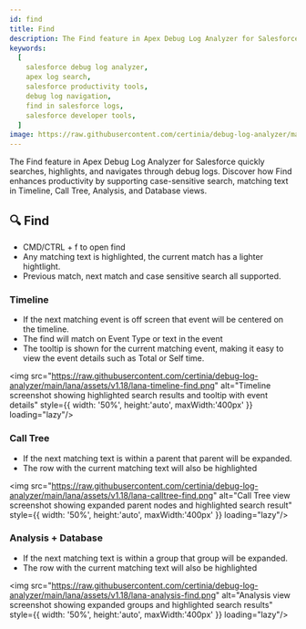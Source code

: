 ```yaml
---
id: find
title: Find
description: The Find feature in Apex Debug Log Analyzer for Salesforce quickly searches, highlights, and navigates through debug logs. Discover how Find enhances productivity by supporting case-sensitive search, matching text in Timeline, Call Tree, Analysis, and Database views.
keywords:
  [
    salesforce debug log analyzer,
    apex log search,
    salesforce productivity tools,
    debug log navigation,
    find in salesforce logs,
    salesforce developer tools,
  ]
image: https://raw.githubusercontent.com/certinia/debug-log-analyzer/main/lana/assets/v1.18/lana-timeline.png
---
```


The Find feature in Apex Debug Log Analyzer for Salesforce quickly searches, highlights, and navigates through debug logs. Discover how Find enhances productivity by supporting case-sensitive search, matching text in Timeline, Call Tree, Analysis, and Database views.

## 🔍 Find

- CMD/CTRL + f to open find
- Any matching text is highlighted, the current match has a lighter hightlight.
- Previous match, next match and case sensitive search all supported.

### Timeline

- If the next matching event is off screen that event will be centered on the timeline.
- The find will match on Event Type or text in the event
- The tooltip is shown for the current matching event, making it easy to view the event details such as Total or Self time.

<img
src="https://raw.githubusercontent.com/certinia/debug-log-analyzer/main/lana/assets/v1.18/lana-timeline-find.png"
alt="Timeline screenshot showing highlighted search results and tooltip with event details"
style={{
  width: '50%', height:'auto', maxWidth:'400px'
}}
loading="lazy"/>

### Call Tree

- If the next matching text is within a parent that parent will be expanded.
- The row with the current matching text will also be highlighted

<img
src="https://raw.githubusercontent.com/certinia/debug-log-analyzer/main/lana/assets/v1.18/lana-calltree-find.png"
alt="Call Tree view screenshot showing expanded parent nodes and highlighted search result"
style={{
  width: '50%', height:'auto', maxWidth:'400px'
}}
loading="lazy"/>

### Analysis + Database

- If the next matching text is within a group that group will be expanded.
- The row with the current matching text will also be highlighted

<img
src="https://raw.githubusercontent.com/certinia/debug-log-analyzer/main/lana/assets/v1.18/lana-analysis-find.png"
alt="Analysis view screenshot showing expanded groups and highlighted search results"
style={{
  width: '50%', height:'auto', maxWidth:'400px'
}}
loading="lazy"/>
